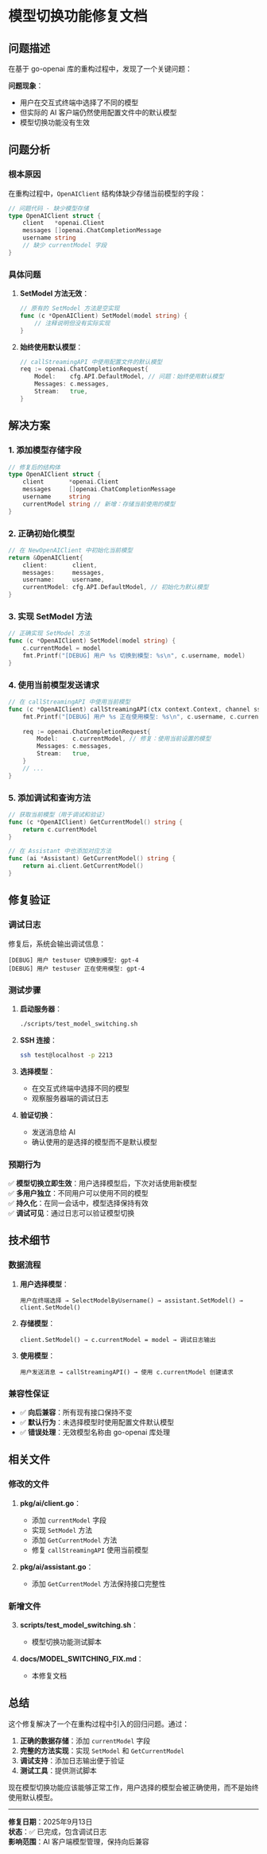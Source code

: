 # 模型切换功能修复文档

## 问题描述

在基于 go-openai 库的重构过程中，发现了一个关键问题：

**问题现象**：
- 用户在交互式终端中选择了不同的模型
- 但实际的 AI 客户端仍然使用配置文件中的默认模型
- 模型切换功能没有生效

## 问题分析

### 根本原因

在重构过程中，`OpenAIClient` 结构体缺少存储当前模型的字段：

```go
// 问题代码 - 缺少模型存储
type OpenAIClient struct {
    client   *openai.Client
    messages []openai.ChatCompletionMessage
    username string
    // 缺少 currentModel 字段
}
```

### 具体问题

1. **SetModel 方法无效**：
   ```go
   // 原有的 SetModel 方法是空实现
   func (c *OpenAIClient) SetModel(model string) {
       // 注释说明但没有实际实现
   }
   ```

2. **始终使用默认模型**：
   ```go
   // callStreamingAPI 中使用配置文件的默认模型
   req := openai.ChatCompletionRequest{
       Model:    cfg.API.DefaultModel, // 问题：始终使用默认模型
       Messages: c.messages,
       Stream:   true,
   }
   ```

## 解决方案

### 1. 添加模型存储字段

```go
// 修复后的结构体
type OpenAIClient struct {
    client       *openai.Client
    messages     []openai.ChatCompletionMessage
    username     string
    currentModel string // 新增：存储当前使用的模型
}
```

### 2. 正确初始化模型

```go
// 在 NewOpenAIClient 中初始化当前模型
return &OpenAIClient{
    client:       client,
    messages:     messages,
    username:     username,
    currentModel: cfg.API.DefaultModel, // 初始化为默认模型
}
```

### 3. 实现 SetModel 方法

```go
// 正确实现 SetModel 方法
func (c *OpenAIClient) SetModel(model string) {
    c.currentModel = model
    fmt.Printf("[DEBUG] 用户 %s 切换到模型: %s\n", c.username, model)
}
```

### 4. 使用当前模型发送请求

```go
// 在 callStreamingAPI 中使用当前模型
func (c *OpenAIClient) callStreamingAPI(ctx context.Context, channel ssh.Channel, showAnimation bool) {
    fmt.Printf("[DEBUG] 用户 %s 正在使用模型: %s\n", c.username, c.currentModel)
    
    req := openai.ChatCompletionRequest{
        Model:    c.currentModel, // 修复：使用当前设置的模型
        Messages: c.messages,
        Stream:   true,
    }
    // ...
}
```

### 5. 添加调试和查询方法

```go
// 获取当前模型（用于调试和验证）
func (c *OpenAIClient) GetCurrentModel() string {
    return c.currentModel
}

// 在 Assistant 中也添加对应方法
func (ai *Assistant) GetCurrentModel() string {
    return ai.client.GetCurrentModel()
}
```

## 修复验证

### 调试日志

修复后，系统会输出调试信息：

```
[DEBUG] 用户 testuser 切换到模型: gpt-4
[DEBUG] 用户 testuser 正在使用模型: gpt-4
```

### 测试步骤

1. **启动服务器**：
   ```bash
   ./scripts/test_model_switching.sh
   ```

2. **SSH 连接**：
   ```bash
   ssh test@localhost -p 2213
   ```

3. **选择模型**：
   - 在交互式终端中选择不同的模型
   - 观察服务器端的调试日志

4. **验证切换**：
   - 发送消息给 AI
   - 确认使用的是选择的模型而不是默认模型

### 预期行为

✅ **模型切换立即生效**：用户选择模型后，下次对话使用新模型  
✅ **多用户独立**：不同用户可以使用不同的模型  
✅ **持久化**：在同一会话中，模型选择保持有效  
✅ **调试可见**：通过日志可以验证模型切换  

## 技术细节

### 数据流程

1. **用户选择模型**：
   ```
   用户在终端选择 → SelectModelByUsername() → assistant.SetModel() → client.SetModel()
   ```

2. **存储模型**：
   ```
   client.SetModel() → c.currentModel = model → 调试日志输出
   ```

3. **使用模型**：
   ```
   用户发送消息 → callStreamingAPI() → 使用 c.currentModel 创建请求
   ```

### 兼容性保证

- ✅ **向后兼容**：所有现有接口保持不变
- ✅ **默认行为**：未选择模型时使用配置文件默认模型
- ✅ **错误处理**：无效模型名称由 go-openai 库处理

## 相关文件

### 修改的文件

1. **pkg/ai/client.go**：
   - 添加 `currentModel` 字段
   - 实现 `SetModel` 方法
   - 添加 `GetCurrentModel` 方法
   - 修复 `callStreamingAPI` 使用当前模型

2. **pkg/ai/assistant.go**：
   - 添加 `GetCurrentModel` 方法保持接口完整性

### 新增文件

3. **scripts/test_model_switching.sh**：
   - 模型切换功能测试脚本

4. **docs/MODEL_SWITCHING_FIX.md**：
   - 本修复文档

## 总结

这个修复解决了一个在重构过程中引入的回归问题。通过：

1. **正确的数据存储**：添加 `currentModel` 字段
2. **完整的方法实现**：实现 `SetModel` 和 `GetCurrentModel`
3. **调试支持**：添加日志输出便于验证
4. **测试工具**：提供测试脚本

现在模型切换功能应该能够正常工作，用户选择的模型会被正确使用，而不是始终使用默认模型。

---

**修复日期**：2025年9月13日  
**状态**：✅ 已完成，包含调试日志  
**影响范围**：AI 客户端模型管理，保持向后兼容